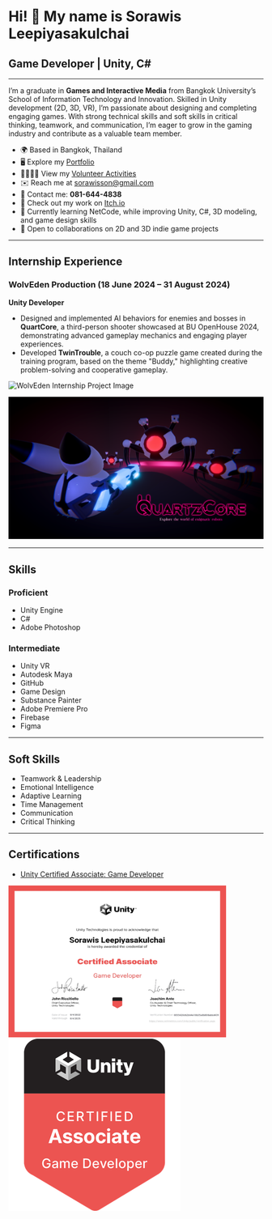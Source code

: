 # Hi! 👋 My name is Sorawis Leepiyasakulchai  
## Game Developer | Unity, C#

---

I’m a graduate in **Games and Interactive Media** from Bangkok University’s School of Information Technology and Innovation. Skilled in Unity development (2D, 3D, VR), I’m passionate about designing and completing engaging games. With strong technical skills and soft skills in critical thinking, teamwork, and communication, I’m eager to grow in the gaming industry and contribute as a valuable team member.

- 🌍 Based in Bangkok, Thailand  
- 🖥️ Explore my [Portfolio](https://github.com/SuNnY54569/Portfolio)  
- 🫱🏻‍🫲🏽 View my [Volunteer Activities](https://github.com/SuNnY54569/BU-workcamp)  
- ✉️ Reach me at [sorawisson@gmail.com](mailto:sorawisson@gmail.com)  
- 📱 Contact me: **081-644-4838**  
- 🚀 Check out my work on [Itch.io](http://sunny54569.itch.io/)  
- 🧠 Currently learning NetCode, while improving Unity, C#, 3D modeling, and game design skills  
- 🤝 Open to collaborations on 2D and 3D indie game projects  

---

## Internship Experience  

### WolvEden Production (18 June 2024 – 31 August 2024)  
**Unity Developer**  
- Designed and implemented AI behaviors for enemies and bosses in **QuartCore**, a third-person shooter showcased at BU OpenHouse 2024, demonstrating advanced gameplay mechanics and engaging player experiences.  
- Developed **TwinTrouble**, a couch co-op puzzle game created during the training program, based on the theme "Buddy," highlighting creative problem-solving and cooperative gameplay.

<p align="left">  
  <img src="WolvEden Cer.jpg" alt="WolvEden Internship Project Image" />  
</p>

<p align="left">  
  <img src="QuartzCore_Cover.png" alt="WolvEden Internship Project Image" />  
</p>

---

## Skills  

### Proficient  
- Unity Engine  
- C#  
- Adobe Photoshop  

### Intermediate  
- Unity VR  
- Autodesk Maya  
- GitHub  
- Game Design  
- Substance Painter  
- Adobe Premiere Pro  
- Firebase  
- Figma  

---

## Soft Skills  
- Teamwork & Leadership  
- Emotional Intelligence  
- Adaptive Learning  
- Time Management  
- Communication  
- Critical Thinking  

---

## Certifications  

- [Unity Certified Associate: Game Developer](https://www.credly.com/badges/89b8e7bf-7a64-4a9f-86cb-f3dd4888e08c/public_url)  

<p align="left">  
  <img src="Game Developer certificate_page-0001.jpg" width="430" height="300" alt="Certificate" />
  <img src="Unity Game Developer badge.png" alt="Badge" />
</p>  
